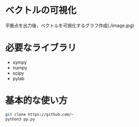 # ベクトルの可視化

平衡点を出力後，ベクトルを可視化するグラフ作成(./image.jpg)


# 必要なライブラリ

* sympy 
* numpy
* scipy
* pylab

# 基本的な使い方

```bash
git clone https://github.com/~
python3 pp.py
```
